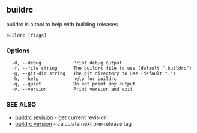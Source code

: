 ## buildrc

buildrc is a tool to help with building releases

```
buildrc [flags]
```

### Options

```
  -d, --debug            Print debug output
  -f, --file string      The buildrc file to use (default ".buildrc")
  -g, --git-dir string   The git directory to use (default ".")
  -h, --help             help for buildrc
  -q, --quiet            Do not print any output
  -v, --version          Print version and exit
```

### SEE ALSO

* [buildrc revision](buildrc_revision.md)	 - get current revision
* [buildrc version](buildrc_version.md)	 - calculate next pre-release tag

